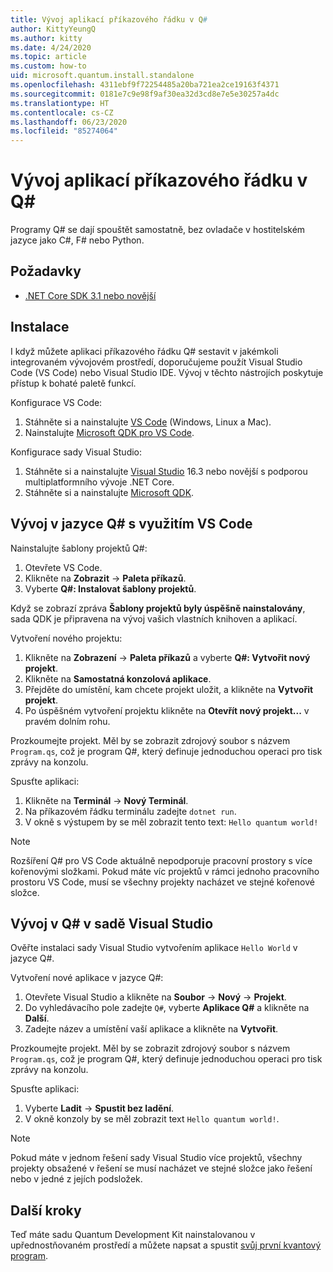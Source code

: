 ```yaml
---
title: Vývoj aplikací příkazového řádku v Q#
author: KittyYeungQ
ms.author: kitty
ms.date: 4/24/2020
ms.topic: article
ms.custom: how-to
uid: microsoft.quantum.install.standalone
ms.openlocfilehash: 4311ebf9f72254485a20ba721ea2ce19163f4371
ms.sourcegitcommit: 0181e7c9e98f9af30ea32d3cd8e7e5e30257a4dc
ms.translationtype: HT
ms.contentlocale: cs-CZ
ms.lasthandoff: 06/23/2020
ms.locfileid: "85274064"
---
```

# <a name="develop-with-q-command-line-applications"></a>Vývoj aplikací příkazového řádku v Q#

Programy Q# se dají spouštět samostatně, bez ovladače v hostitelském jazyce jako C#, F# nebo Python.

## <a name="prerequisites"></a>Požadavky

- [.NET Core SDK 3.1 nebo novější](https://www.microsoft.com/net/download)

## <a name="installation"></a>Instalace

I když můžete aplikaci příkazového řádku Q# sestavit v jakémkoli integrovaném vývojovém prostředí, doporučujeme použít Visual Studio Code (VS Code) nebo Visual Studio IDE. Vývoj v těchto nástrojích poskytuje přístup k bohaté paletě funkcí.

Konfigurace VS Code:

1. Stáhněte si a nainstalujte [VS Code](https://code.visualstudio.com/download) (Windows, Linux a Mac).
2. Nainstalujte [Microsoft QDK pro VS Code](https://marketplace.visualstudio.com/items?itemName=quantum.quantum-devkit-vscode).

Konfigurace sady Visual Studio:

1. Stáhněte si a nainstalujte [Visual Studio](https://visualstudio.microsoft.com/downloads/) 16.3 nebo novější s podporou multiplatformního vývoje .NET Core.
2. Stáhněte si a nainstalujte [Microsoft QDK](https://marketplace.visualstudio.com/items?itemName=quantum.DevKit).


## <a name="develop-with-q-using-vs-code"></a>Vývoj v jazyce Q# s využitím VS Code

Nainstalujte šablony projektů Q#:

1. Otevřete VS Code.
2. Klikněte na **Zobrazit** -> **Paleta příkazů**.
3. Vyberte **Q#: Instalovat šablony projektů**.

Když se zobrazí zpráva **Šablony projektů byly úspěšně nainstalovány**, sada QDK je připravena na vývoj vašich vlastních knihoven a aplikací.

Vytvoření nového projektu:

1. Klikněte na **Zobrazení** -> **Paleta příkazů** a vyberte **Q#: Vytvořit nový projekt**.
2. Klikněte na **Samostatná konzolová aplikace**.
3. Přejděte do umístění, kam chcete projekt uložit, a klikněte na **Vytvořit projekt**.
4. Po úspěšném vytvoření projektu klikněte na **Otevřít nový projekt...** v pravém dolním rohu.
        
Prozkoumejte projekt. Měl by se zobrazit zdrojový soubor s názvem `Program.qs`, což je program Q#, který definuje jednoduchou operaci pro tisk zprávy na konzolu.

Spusťte aplikaci:
1. Klikněte na **Terminál** -> **Nový Terminál**.
2. Na příkazovém řádku terminálu zadejte `dotnet run`.
3. V okně s výstupem by se měl zobrazit tento text: `Hello quantum world!`


> [!NOTE]
> Rozšíření Q# pro VS Code aktuálně nepodporuje pracovní prostory s více kořenovými složkami. Pokud máte víc projektů v rámci jednoho pracovního prostoru VS Code, musí se všechny projekty nacházet ve stejné kořenové složce.

## <a name="develop-with-q-using-visual-studio"></a>Vývoj v Q# v sadě Visual Studio

Ověřte instalaci sady Visual Studio vytvořením aplikace `Hello World` v jazyce Q#.

Vytvoření nové aplikace v jazyce Q#:
1. Otevřete Visual Studio a klikněte na **Soubor** -> **Nový** -> **Projekt**.
2. Do vyhledávacího pole zadejte `Q#`, vyberte **Aplikace Q#** a klikněte na **Další**.
3. Zadejte název a umístění vaší aplikace a klikněte na **Vytvořit**.


Prozkoumejte projekt. Měl by se zobrazit zdrojový soubor s názvem `Program.qs`, což je program Q#, který definuje jednoduchou operaci pro tisk zprávy na konzolu.

Spusťte aplikaci:
1. Vyberte **Ladit** -> **Spustit bez ladění**.
2. V okně konzoly by se měl zobrazit text `Hello quantum world!`.

> [!NOTE]
> Pokud máte v jednom řešení sady Visual Studio více projektů, všechny projekty obsažené v řešení se musí nacházet ve stejné složce jako řešení nebo v jedné z jejích podsložek.  


## <a name="next-steps"></a>Další kroky

Teď máte sadu Quantum Development Kit nainstalovanou v upřednostňovaném prostředí a můžete napsat a spustit [svůj první kvantový program](xref:microsoft.quantum.quickstarts.qrng).
